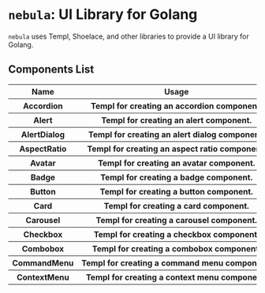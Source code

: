 # `nebula`: UI Library for Golang

`nebula` uses Templ, Shoelace, and other libraries to provide a UI library for Golang.

## Components List

<table style="table-layout:fixed; white-space: nowrap;">
  <tr>
    <th>Name</th>
    <th colspan=4>Usage</th>
    <th>Status</th>
    <th>Deps</th>
  </tr>
  <tr>
    <th>Accordion</th>
    <th colspan=4>
    Templ for creating an accordion component.
    </th>
    <th>
      <center>✅</center>
    </th>
    <th>
      -
    </th>
  </tr>
  <tr>
    <th>Alert</th>
    <th colspan=4>
    Templ for creating an alert component.
    </th>
    <th>
      <center>✅</center>
    </th>
    <th>
      -
    </th>
  </tr>
  <tr>
    <th>AlertDialog</th>
    <th colspan=4>
    Templ for creating an alert dialog component.
    </th>
    <th>
      <center>✅</center>
    </th>
    <th>
      -
    </th>
  </tr>
  <tr>
    <th>AspectRatio</th>
    <th colspan=4>
    Templ for creating an aspect ratio component.
    </th>
    <th>
      <center>✅</center>
    </th>
    <th>
      -
    </th>
  </tr>
  <tr>
    <th>Avatar</th>
    <th colspan=4>
    Templ for creating an avatar component.
    </th>
    <th>
      <center>✅</center>
    </th>
    <th>
      -
    </th>
  </tr>
  <tr>
    <th>Badge</th>
    <th colspan=4>
    Templ for creating a badge component.
    </th>
    <th>
      <center>✅</center>
    </th>
    <th>
      -
    </th>
  </tr>
  <tr>
    <th>Button</th>
    <th colspan=4>
    Templ for creating a button component.
    </th>
    <th>
      <center>✅</center>
    </th>
    <th>
      -
    </th>
  </tr>
  <tr>
    <th>Card</th>
    <th colspan=4>
    Templ for creating a card component.
    </th>
    <th>
      <center>✅</center>
    </th>
    <th>
      -
    </th>
  </tr>
  <tr>
    <th>Carousel</th>
    <th colspan=4>
    Templ for creating a carousel component.
    </th>
    <th>
      <center>✅</center>
    </th>
    <th>
      -
    </th>
  </tr>
  <tr>
    <th>Checkbox</th>
    <th colspan=4>
    Templ for creating a checkbox component.
    </th>
    <th>
      <center>✅</center>
    </th>
    <th>
      -
    </th>
  </tr>
  <tr>
    <th>Combobox</th>
    <th colspan=4>
    Templ for creating a combobox component.
    </th>
    <th>
      <center>✅</center>
    </th>
    <th>
      -
    </th>
  </tr>
  <!-- Add missing component names here -->
  <tr>
    <th>CommandMenu</th>
    <th colspan=4>
    Templ for creating a command menu component.
    </th>
    <th>
      <center>✅</center>
    </th>
    <th>
      -
    </th>
  </tr>
  <tr>
    <th>ContextMenu</th>
    <th colspan=4>
    Templ for creating a context menu component.
    </th>
    <th>
      <center>✅</center>
    </th>
    <th>
      -
    </th>
  </tr>
</table>
